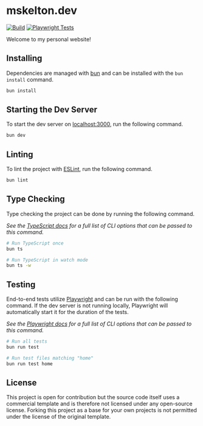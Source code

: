 # mskelton.dev

[![Build](https://github.com/mskelton/mskelton.dev/actions/workflows/build.yml/badge.svg)](https://github.com/mskelton/mskelton.dev/actions/workflows/build.yml)
[![Playwright Tests](https://github.com/mskelton/mskelton.dev/actions/workflows/e2e.yml/badge.svg)](https://github.com/mskelton/mskelton.dev/actions/workflows/e2e.yml)

Welcome to my personal website!

## Installing

Dependencies are managed with [bun](https://bun.sh) and can be installed with
the `bun install` command.

```bash
bun install
```

## Starting the Dev Server

To start the dev server on [localhost:3000](http://localhost:3000), run the
following command.

```bash
bun dev
```

## Linting

To lint the project with [ESLint](https://eslint.org), run the following
command.

```bash
bun lint
```

## Type Checking

Type checking the project can be done by running the following command.

_See the
[TypeScript docs](https://www.typescriptlang.org/docs/handbook/compiler-options.html)
for a full list of CLI options that can be passed to this command._

```bash
# Run TypeScript once
bun ts

# Run TypeScript in watch mode
bun ts -w
```

## Testing

End-to-end tests utilize [Playwright](https://playwright.dev) and can be run
with the following command. If the dev server is not running locally, Playwright
will automatically start it for the duration of the tests.

_See the [Playwright docs](https://playwright.dev/docs/test-cli) for a full list
of CLI options that can be passed to this command._

```bash
# Run all tests
bun run test

# Run test files matching "home"
bun run test home
```

## License

This project is open for contribution but the source code itself uses a
commercial template and is therefore not licensed under any open-source license.
Forking this project as a base for your own projects is not permitted under the
license of the original template.
